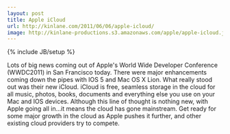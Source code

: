 ```yaml
---
layout: post
title: Apple iCloud
url: http://kinlane.com/2011/06/06/apple-icloud/
image: http://kinlane-productions.s3.amazonaws.com/apple/apple-icloud.jpg
---
```

{% include JB/setup %}
Lots of big news coming out of Apple's World Wide Developer Conference (WWDC2011) in San Francisco today.
There were major enhancements coming down the pipes with IOS 5 and Mac OS X Lion.  What really stood out was their new iCloud.
iCloud is free, seamless storage in the cloud for all music, photos, books, documents and everything else you use on your Mac and IOS devices.
Although this line of thought is nothing new, with Apple going all in...it means the cloud has gone mainstream.
Get ready for some major growth in the cloud as Apple pushes it further, and other existing cloud providers try to compete.